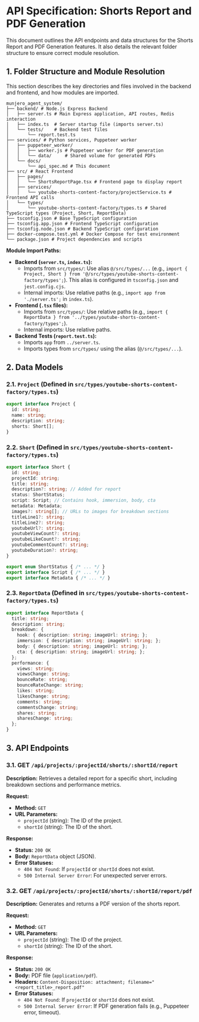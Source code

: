 # API Specification: Shorts Report and PDF Generation

This document outlines the API endpoints and data structures for the Shorts Report and PDF Generation features.
It also details the relevant folder structure to ensure correct module resolution.

## 1. Folder Structure and Module Resolution

This section describes the key directories and files involved in the backend and frontend, and how modules are imported.

```
munjero_agent_system/
├── backend/ # Node.js Express Backend
│   ├── server.ts # Main Express application, API routes, Redis interaction
│   ├── index.ts  # Server startup file (imports server.ts)
│   └── tests/    # Backend test files
│       └── report.test.ts
├── services/ # Python services, Puppeteer worker
│   ├── puppeteer_worker/
│   │   ├── worker.js # Puppeteer worker for PDF generation
│   │   └── data/     # Shared volume for generated PDFs
│   └── docs/
│       └── api_spec.md # This document
├── src/ # React Frontend
│   ├── pages/
│   │   └── ShortsReportPage.tsx # Frontend page to display report
│   ├── services/
│   │   └── youtube-shorts-content-factory/projectService.ts # Frontend API calls
│   └── types/
│       └── youtube-shorts-content-factory/types.ts # Shared TypeScript types (Project, Short, ReportData)
├── tsconfig.json # Base TypeScript configuration
├── tsconfig.app.json # Frontend TypeScript configuration
├── tsconfig.node.json # Backend TypeScript configuration
├── docker-compose.test.yml # Docker Compose for test environment
└── package.json # Project dependencies and scripts
```

**Module Import Paths:**

*   **Backend (`server.ts`, `index.ts`):**
    *   Imports from `src/types/`: Use alias `@/src/types/...` (e.g., `import { Project, Short } from '@/src/types/youtube-shorts-content-factory/types';`). This alias is configured in `tsconfig.json` and `jest.config.cjs`.
    *   Internal imports: Use relative paths (e.g., `import app from './server.ts';` in `index.ts`).
*   **Frontend (`.tsx` files):**
    *   Imports from `src/types/`: Use relative paths (e.g., `import { ReportData } from '../types/youtube-shorts-content-factory/types';`).
    *   Internal imports: Use relative paths.
*   **Backend Tests (`report.test.ts`):**
    *   Imports `app` from `../server.ts`.
    *   Imports types from `src/types/` using the alias (`@/src/types/...`).

## 2. Data Models

### 2.1. `Project` (Defined in `src/types/youtube-shorts-content-factory/types.ts`)

```typescript
export interface Project {
  id: string;
  name: string;
  description: string;
  shorts: Short[];
}
```

### 2.2. `Short` (Defined in `src/types/youtube-shorts-content-factory/types.ts`)

```typescript
export interface Short {
  id: string;
  projectId: string;
  title: string;
  description?: string; // Added for report
  status: ShortStatus;
  script: Script; // Contains hook, immersion, body, cta
  metadata: Metadata;
  images?: string[]; // URLs to images for breakdown sections
  titleLine1?: string;
  titleLine2?: string;
  youtubeUrl?: string;
  youtubeViewCount?: string;
  youtubeLikeCount?: string;
  youtubeCommentCount?: string;
  youtubeDuration?: string;
}

export enum ShortStatus { /* ... */ }
export interface Script { /* ... */ }
export interface Metadata { /* ... */ }
```

### 2.3. `ReportData` (Defined in `src/types/youtube-shorts-content-factory/types.ts`)

```typescript
export interface ReportData {
  title: string;
  description: string;
  breakdown: {
    hook: { description: string; imageUrl: string; };
    immersion: { description: string; imageUrl: string; };
    body: { description: string; imageUrl: string; };
    cta: { description: string; imageUrl: string; };
  };
  performance: {
    views: string;
    viewsChange: string;
    bounceRate: string;
    bounceRateChange: string;
    likes: string;
    likesChange: string;
    comments: string;
    commentsChange: string;
    shares: string;
    sharesChange: string;
  };
}
```

## 3. API Endpoints

### 3.1. GET `/api/projects/:projectId/shorts/:shortId/report`

**Description:** Retrieves a detailed report for a specific short, including breakdown sections and performance metrics.

**Request:**
*   **Method:** `GET`
*   **URL Parameters:**
    *   `projectId` (string): The ID of the project.
    *   `shortId` (string): The ID of the short.

**Response:**
*   **Status:** `200 OK`
*   **Body:** `ReportData` object (JSON).
*   **Error Statuses:**
    *   `404 Not Found`: If `projectId` or `shortId` does not exist.
    *   `500 Internal Server Error`: For unexpected server errors.

### 3.2. GET `/api/projects/:projectId/shorts/:shortId/report/pdf`

**Description:** Generates and returns a PDF version of the shorts report.

**Request:**
*   **Method:** `GET`
*   **URL Parameters:**
    *   `projectId` (string): The ID of the project.
    *   `shortId` (string): The ID of the short.

**Response:**
*   **Status:** `200 OK`
*   **Body:** PDF file (`application/pdf`).
*   **Headers:** `Content-Disposition: attachment; filename="<report_title>_report.pdf"`
*   **Error Statuses:**
    *   `404 Not Found`: If `projectId` or `shortId` does not exist.
    *   `500 Internal Server Error`: If PDF generation fails (e.g., Puppeteer error, timeout).

